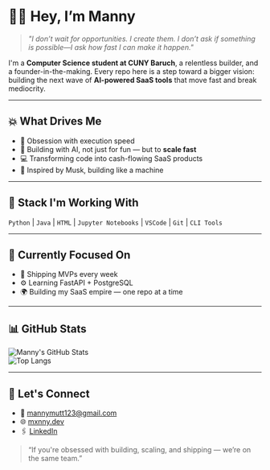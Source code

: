 # 👋🏽 Hey, I’m Manny

> *"I don’t wait for opportunities. I create them. I don’t ask if something is possible—I ask how fast I can make it happen."*

I'm a **Computer Science student at CUNY Baruch**, a relentless builder, and a founder-in-the-making. Every repo here is a step toward a bigger vision: building the next wave of **AI-powered SaaS tools** that move fast and break mediocrity.

---

## 💥 What Drives Me

- 🚨 Obsession with execution speed
- 🤖 Building with AI, not just for fun — but to **scale fast**
- 💻 Transforming code into cash-flowing SaaS products
- 🚀 Inspired by Musk, building like a machine

---

## 🔧 Stack I'm Working With

`Python` | `Java` | `HTML` | `Jupyter Notebooks` | `VSCode` | `Git` | `CLI Tools`

---

## 🧠 Currently Focused On

- 🔨 Shipping MVPs every week
- ⚙️ Learning FastAPI + PostgreSQL
- 🌍 Building my SaaS empire — one repo at a time

---

## 📊 GitHub Stats

![Manny's GitHub Stats](https://github-readme-stats.vercel.app/api?username=mxnnydev&show_icons=true&theme=github_dark&hide_border=true)  
![Top Langs](https://github-readme-stats.vercel.app/api/top-langs/?username=mxnnydev&layout=compact&theme=github_dark&hide_border=true)  

---

## 🔗 Let's Connect

- 📧 [mannymutt123@gmail.com](mailto:developedbymanny@gmail.com)
- 🌐 [mxnny.dev](https://mxnny.dev)
- 🖇️ [LinkedIn](https://www.linkedin.com/in/mxnnydev)

> “If you're obsessed with building, scaling, and shipping — we’re on the same team.”
